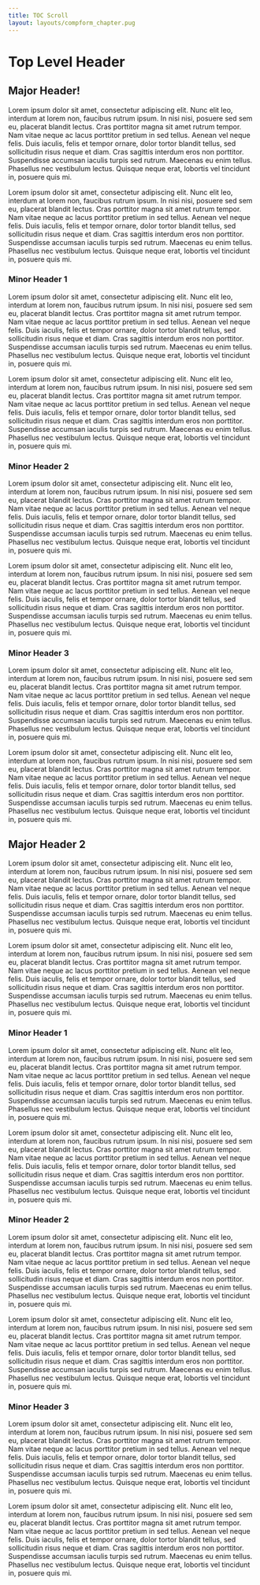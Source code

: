 ```yaml
---
title: TOC Scroll
layout: layouts/compform_chapter.pug
---
```



# Top Level Header


## Major Header!

Lorem ipsum dolor sit amet, consectetur adipiscing elit. Nunc elit leo, interdum at lorem non, faucibus rutrum ipsum. In nisi nisi, posuere sed sem eu, placerat blandit lectus. Cras porttitor magna sit amet rutrum tempor. Nam vitae neque ac lacus porttitor pretium in sed tellus. Aenean vel neque felis. Duis iaculis, felis et tempor ornare, dolor tortor blandit tellus, sed sollicitudin risus neque et diam. Cras sagittis interdum eros non porttitor. Suspendisse accumsan iaculis turpis sed rutrum. Maecenas eu enim tellus. Phasellus nec vestibulum lectus. Quisque neque erat, lobortis vel tincidunt in, posuere quis mi.

Lorem ipsum dolor sit amet, consectetur adipiscing elit. Nunc elit leo, interdum at lorem non, faucibus rutrum ipsum. In nisi nisi, posuere sed sem eu, placerat blandit lectus. Cras porttitor magna sit amet rutrum tempor. Nam vitae neque ac lacus porttitor pretium in sed tellus. Aenean vel neque felis. Duis iaculis, felis et tempor ornare, dolor tortor blandit tellus, sed sollicitudin risus neque et diam. Cras sagittis interdum eros non porttitor. Suspendisse accumsan iaculis turpis sed rutrum. Maecenas eu enim tellus. Phasellus nec vestibulum lectus. Quisque neque erat, lobortis vel tincidunt in, posuere quis mi.


### Minor Header 1

Lorem ipsum dolor sit amet, consectetur adipiscing elit. Nunc elit leo, interdum at lorem non, faucibus rutrum ipsum. In nisi nisi, posuere sed sem eu, placerat blandit lectus. Cras porttitor magna sit amet rutrum tempor. Nam vitae neque ac lacus porttitor pretium in sed tellus. Aenean vel neque felis. Duis iaculis, felis et tempor ornare, dolor tortor blandit tellus, sed sollicitudin risus neque et diam. Cras sagittis interdum eros non porttitor. Suspendisse accumsan iaculis turpis sed rutrum. Maecenas eu enim tellus. Phasellus nec vestibulum lectus. Quisque neque erat, lobortis vel tincidunt in, posuere quis mi.

Lorem ipsum dolor sit amet, consectetur adipiscing elit. Nunc elit leo, interdum at lorem non, faucibus rutrum ipsum. In nisi nisi, posuere sed sem eu, placerat blandit lectus. Cras porttitor magna sit amet rutrum tempor. Nam vitae neque ac lacus porttitor pretium in sed tellus. Aenean vel neque felis. Duis iaculis, felis et tempor ornare, dolor tortor blandit tellus, sed sollicitudin risus neque et diam. Cras sagittis interdum eros non porttitor. Suspendisse accumsan iaculis turpis sed rutrum. Maecenas eu enim tellus. Phasellus nec vestibulum lectus. Quisque neque erat, lobortis vel tincidunt in, posuere quis mi.


### Minor Header 2

Lorem ipsum dolor sit amet, consectetur adipiscing elit. Nunc elit leo, interdum at lorem non, faucibus rutrum ipsum. In nisi nisi, posuere sed sem eu, placerat blandit lectus. Cras porttitor magna sit amet rutrum tempor. Nam vitae neque ac lacus porttitor pretium in sed tellus. Aenean vel neque felis. Duis iaculis, felis et tempor ornare, dolor tortor blandit tellus, sed sollicitudin risus neque et diam. Cras sagittis interdum eros non porttitor. Suspendisse accumsan iaculis turpis sed rutrum. Maecenas eu enim tellus. Phasellus nec vestibulum lectus. Quisque neque erat, lobortis vel tincidunt in, posuere quis mi.

Lorem ipsum dolor sit amet, consectetur adipiscing elit. Nunc elit leo, interdum at lorem non, faucibus rutrum ipsum. In nisi nisi, posuere sed sem eu, placerat blandit lectus. Cras porttitor magna sit amet rutrum tempor. Nam vitae neque ac lacus porttitor pretium in sed tellus. Aenean vel neque felis. Duis iaculis, felis et tempor ornare, dolor tortor blandit tellus, sed sollicitudin risus neque et diam. Cras sagittis interdum eros non porttitor. Suspendisse accumsan iaculis turpis sed rutrum. Maecenas eu enim tellus. Phasellus nec vestibulum lectus. Quisque neque erat, lobortis vel tincidunt in, posuere quis mi.


### Minor Header 3

Lorem ipsum dolor sit amet, consectetur adipiscing elit. Nunc elit leo, interdum at lorem non, faucibus rutrum ipsum. In nisi nisi, posuere sed sem eu, placerat blandit lectus. Cras porttitor magna sit amet rutrum tempor. Nam vitae neque ac lacus porttitor pretium in sed tellus. Aenean vel neque felis. Duis iaculis, felis et tempor ornare, dolor tortor blandit tellus, sed sollicitudin risus neque et diam. Cras sagittis interdum eros non porttitor. Suspendisse accumsan iaculis turpis sed rutrum. Maecenas eu enim tellus. Phasellus nec vestibulum lectus. Quisque neque erat, lobortis vel tincidunt in, posuere quis mi.

Lorem ipsum dolor sit amet, consectetur adipiscing elit. Nunc elit leo, interdum at lorem non, faucibus rutrum ipsum. In nisi nisi, posuere sed sem eu, placerat blandit lectus. Cras porttitor magna sit amet rutrum tempor. Nam vitae neque ac lacus porttitor pretium in sed tellus. Aenean vel neque felis. Duis iaculis, felis et tempor ornare, dolor tortor blandit tellus, sed sollicitudin risus neque et diam. Cras sagittis interdum eros non porttitor. Suspendisse accumsan iaculis turpis sed rutrum. Maecenas eu enim tellus. Phasellus nec vestibulum lectus. Quisque neque erat, lobortis vel tincidunt in, posuere quis mi.


## Major Header 2

Lorem ipsum dolor sit amet, consectetur adipiscing elit. Nunc elit leo, interdum at lorem non, faucibus rutrum ipsum. In nisi nisi, posuere sed sem eu, placerat blandit lectus. Cras porttitor magna sit amet rutrum tempor. Nam vitae neque ac lacus porttitor pretium in sed tellus. Aenean vel neque felis. Duis iaculis, felis et tempor ornare, dolor tortor blandit tellus, sed sollicitudin risus neque et diam. Cras sagittis interdum eros non porttitor. Suspendisse accumsan iaculis turpis sed rutrum. Maecenas eu enim tellus. Phasellus nec vestibulum lectus. Quisque neque erat, lobortis vel tincidunt in, posuere quis mi.

Lorem ipsum dolor sit amet, consectetur adipiscing elit. Nunc elit leo, interdum at lorem non, faucibus rutrum ipsum. In nisi nisi, posuere sed sem eu, placerat blandit lectus. Cras porttitor magna sit amet rutrum tempor. Nam vitae neque ac lacus porttitor pretium in sed tellus. Aenean vel neque felis. Duis iaculis, felis et tempor ornare, dolor tortor blandit tellus, sed sollicitudin risus neque et diam. Cras sagittis interdum eros non porttitor. Suspendisse accumsan iaculis turpis sed rutrum. Maecenas eu enim tellus. Phasellus nec vestibulum lectus. Quisque neque erat, lobortis vel tincidunt in, posuere quis mi.


### Minor Header 1

Lorem ipsum dolor sit amet, consectetur adipiscing elit. Nunc elit leo, interdum at lorem non, faucibus rutrum ipsum. In nisi nisi, posuere sed sem eu, placerat blandit lectus. Cras porttitor magna sit amet rutrum tempor. Nam vitae neque ac lacus porttitor pretium in sed tellus. Aenean vel neque felis. Duis iaculis, felis et tempor ornare, dolor tortor blandit tellus, sed sollicitudin risus neque et diam. Cras sagittis interdum eros non porttitor. Suspendisse accumsan iaculis turpis sed rutrum. Maecenas eu enim tellus. Phasellus nec vestibulum lectus. Quisque neque erat, lobortis vel tincidunt in, posuere quis mi.

Lorem ipsum dolor sit amet, consectetur adipiscing elit. Nunc elit leo, interdum at lorem non, faucibus rutrum ipsum. In nisi nisi, posuere sed sem eu, placerat blandit lectus. Cras porttitor magna sit amet rutrum tempor. Nam vitae neque ac lacus porttitor pretium in sed tellus. Aenean vel neque felis. Duis iaculis, felis et tempor ornare, dolor tortor blandit tellus, sed sollicitudin risus neque et diam. Cras sagittis interdum eros non porttitor. Suspendisse accumsan iaculis turpis sed rutrum. Maecenas eu enim tellus. Phasellus nec vestibulum lectus. Quisque neque erat, lobortis vel tincidunt in, posuere quis mi.


### Minor Header 2

Lorem ipsum dolor sit amet, consectetur adipiscing elit. Nunc elit leo, interdum at lorem non, faucibus rutrum ipsum. In nisi nisi, posuere sed sem eu, placerat blandit lectus. Cras porttitor magna sit amet rutrum tempor. Nam vitae neque ac lacus porttitor pretium in sed tellus. Aenean vel neque felis. Duis iaculis, felis et tempor ornare, dolor tortor blandit tellus, sed sollicitudin risus neque et diam. Cras sagittis interdum eros non porttitor. Suspendisse accumsan iaculis turpis sed rutrum. Maecenas eu enim tellus. Phasellus nec vestibulum lectus. Quisque neque erat, lobortis vel tincidunt in, posuere quis mi.

Lorem ipsum dolor sit amet, consectetur adipiscing elit. Nunc elit leo, interdum at lorem non, faucibus rutrum ipsum. In nisi nisi, posuere sed sem eu, placerat blandit lectus. Cras porttitor magna sit amet rutrum tempor. Nam vitae neque ac lacus porttitor pretium in sed tellus. Aenean vel neque felis. Duis iaculis, felis et tempor ornare, dolor tortor blandit tellus, sed sollicitudin risus neque et diam. Cras sagittis interdum eros non porttitor. Suspendisse accumsan iaculis turpis sed rutrum. Maecenas eu enim tellus. Phasellus nec vestibulum lectus. Quisque neque erat, lobortis vel tincidunt in, posuere quis mi.


### Minor Header 3

Lorem ipsum dolor sit amet, consectetur adipiscing elit. Nunc elit leo, interdum at lorem non, faucibus rutrum ipsum. In nisi nisi, posuere sed sem eu, placerat blandit lectus. Cras porttitor magna sit amet rutrum tempor. Nam vitae neque ac lacus porttitor pretium in sed tellus. Aenean vel neque felis. Duis iaculis, felis et tempor ornare, dolor tortor blandit tellus, sed sollicitudin risus neque et diam. Cras sagittis interdum eros non porttitor. Suspendisse accumsan iaculis turpis sed rutrum. Maecenas eu enim tellus. Phasellus nec vestibulum lectus. Quisque neque erat, lobortis vel tincidunt in, posuere quis mi.

Lorem ipsum dolor sit amet, consectetur adipiscing elit. Nunc elit leo, interdum at lorem non, faucibus rutrum ipsum. In nisi nisi, posuere sed sem eu, placerat blandit lectus. Cras porttitor magna sit amet rutrum tempor. Nam vitae neque ac lacus porttitor pretium in sed tellus. Aenean vel neque felis. Duis iaculis, felis et tempor ornare, dolor tortor blandit tellus, sed sollicitudin risus neque et diam. Cras sagittis interdum eros non porttitor. Suspendisse accumsan iaculis turpis sed rutrum. Maecenas eu enim tellus. Phasellus nec vestibulum lectus. Quisque neque erat, lobortis vel tincidunt in, posuere quis mi.
